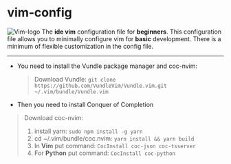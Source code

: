 # vim-config
![Vim-logo](https://icons-for-free.com/iconfiles/png/128/vim+original-1324760574599503855.png)
The **ide vim** configuration file for **beginners**. This configuration file allows you to minimally configure vim for **basic** development. There is a minimum of flexible customization in the config file.
___
- You need to install the Vundle package manager and coc-nvim:
  > Download Vundle: `git clone https://github.com/VundleVim/Vundle.vim.git     ~/.vim/bundle/Vundle.vim`

- Then you need to install Conquer of Completion
> Download coc-nvim:
> 1. install yarn: `sudo npm install -g yarn`
> 2.  cd ~/.vim/bundle/coc.nvim: `yarn install && yarn build`
> 3. In **Vim** put command: `CocInstall coc-json coc-tsserver`
> 4. For **Python** put command: `CocInstall coc-python`

